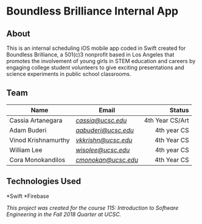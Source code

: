 # Boundless Brilliance Internal App

## About
This is an internal scheduling iOS mobile app coded in Swift created for Boundless Brilliance, a 501(c)3 nonprofit based in Los Angeles that promotes the involvement of young girls in STEM education and careers by engaging college student volunteers to give exciting presentations and science experiments in public school classrooms.

## Team
|Name        |Email            |Status                  |
|------------|------------------|----------------------:|
|Cassia Artanegara|*cassia@ucsc.edu*  |4th Year CS/Art | 
|Adam Buderi|*aabuderi@ucsc.edu*|4th year CS|
|Vinod Krishnamurthy   |*vkkrishn@ucsc.edu*  |4th Year CS|
|William Lee|*wisolee@ucsc.edu*|4th year CS|
|Cora Monokandilos     |*cmonokan@ucsc.edu*  |4th Year CS     |

## Technologies Used
*Swift
*Firebase

*This project was created for the course 115: Introduction to Software Engineering in the Fall 2018 Quarter at UCSC.*


